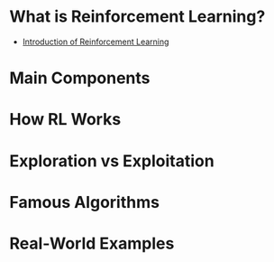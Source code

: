 # What is Reinforcement Learning?
* [Introduction of Reinforcement Learning](https://github.com/yangshiteng/Data-Science-Learning-Path/blob/main/deep_learning/reinforcement_learning/rl_introduction.md)

# Main Components

# How RL Works

# Exploration vs Exploitation

# Famous Algorithms

# Real-World Examples
